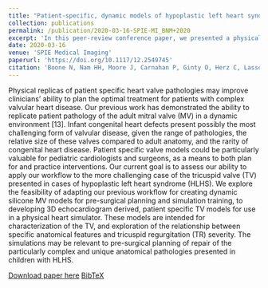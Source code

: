 ```yaml
---
title: "Patient-specific, dynamic models of hypoplastic left heart syndrome tricuspid valves for simulation and planning"
collection: publications
permalink: /publication/2020-03-16-SPIE-MI_BNM+2020
excerpt: 'In this peer-review conference paper, we presented a physical model of patient-specific heart valve targetted for the hypoplastic left heart syndrome (HLHS).'
date: 2020-03-16
venue: 'SPIE Medical Imaging'
paperurl: 'https://doi.org/10.1117/12.2549745'
citation: 'Boone N, Nam HH, Moore J, Carnahan P, Ginty O, Herz C, Lasso A, Jolley MA, <b>Chen ECS</b>, Peters TM, (2020). "Patient-specific, dynamic models of hypoplastic left heart syndrome tricuspid valves for simulation and planning"; in <i>SPIE Medical Imaging: Image-Guided Procedures, Robotic Interventions, and Modeling</i>, 113152E, pp. 613-621.'
---
```


Physical replicas of patient specific heart valve pathologies may improve clinicians’ ability to plan the optimal treatment for patients with complex valvular heart disease. Our previous work has demonstrated the ability to replicate patient pathology of the adult mitral valve (MV) in a dynamic environment [13]. Infant congenital heart defects present possibly the most challenging form of valvular disease, given the range of pathologies, the relative size of these valves compared to adult anatomy, and the rarity of congenital heart disease. Patient specific valve models could be particularly valuable for pediatric cardiologists and surgeons, as a means to both plan for and practice interventions. Our current goal is to assess our ability to apply our workflow to the more challenging case of the tricuspid valve (TV) presented in cases of hypoplastic left heart syndrome (HLHS). We explore the feasibility of adapting our previous workflow for creating dynamic silicone MV models for pre-surgical planning and simulation training, to developing 3D echocardiogram derived, patient specific TV models for use in a physical heart simulator. These models are intended for characterization of the TV, and exploration of the relationship between specific anatomical features and tricuspid regurgitation (TR) severity. The simulations may be relevant to pre-surgical planning of repair of the particularly complex and unique anatomical pathologies presented in children with HLHS.

[Download paper here](https://doi.org/10.1117/12.2549745) [BibTeX](./../files/bibtex/BNM+2020.bib)
